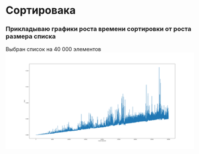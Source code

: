# Сортировака 
### Прикладываю графики роста времени сортировки от роста размера списка
Выбран список на 40 000 элементов
![Graph](https://github.com/PLeS207/Sorting/blob/master/Figure_1.png)
